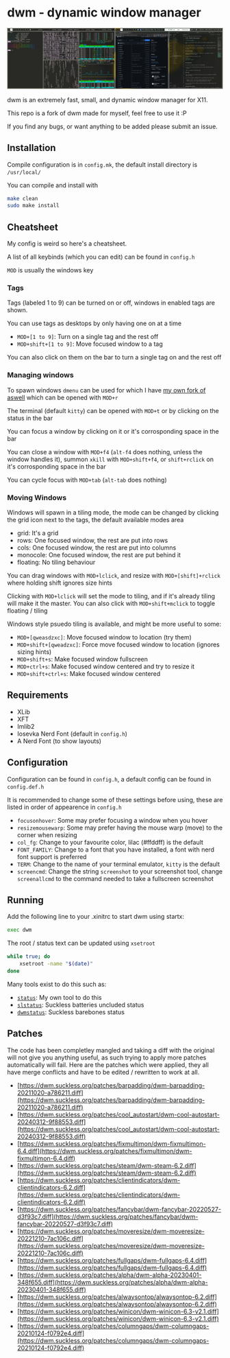 # dwm - dynamic window manager

![Rice](rice.webp)

dwm is an extremely fast, small, and dynamic window manager for X11.

This repo is a fork of dwm made for myself, feel free to use it :P

If you find any bugs, or want anything to be added please submit an issue.

## Installation

Compile configuration is in `config.mk`, the default install directory is `/usr/local/`

You can compile and install with
```sh
make clean
sudo make install
```

## Cheatsheet

My config is weird so here's a cheatsheet.

A list of all keybinds (which you can edit) can be found in `config.h`

`MOD` is usually the windows key

### Tags

Tags (labeled 1 to 9) can be turned on or off, windows in enabled tags are shown.

You can use tags as desktops by only having one on at a time

* `MOD+[1 to 9]`: Turn on a single tag and the rest off
* `MOD+shift+[1 to 9]`: Move focused window to a tag

You can also click on them on the bar to turn a single tag on and the rest off

### Managing windows

To spawn windows `dmenu` can be used for which I have [my own fork of aswell](https://github.com/sollybunny/dmenu) which can be opened with `MOD+r`

The terminal (default `kitty`) can be opened with `MOD+t` or by clicking on the status in the bar

You can focus a window by clicking on it or it's corrosponding space in the bar

You can close a window with `MOD+f4` (`alt-f4` does nothing, unless the window handles it), summon `xkill` with `MOD+shift+f4`, or `shift+rclick` on it's corrosponding space in the bar

You can cycle focus with `MOD+tab` (`alt-tab` does nothing)

### Moving Windows

Windows will spawn in a tiling mode, the mode can be changed by clicking the grid icon next to the tags, the default available modes area
* grid: It's a grid
* rows: One focused window, the rest are put into rows
* cols: One focused window, the rest are put into columns
* monocole: One focused window, the rest are put behind it
* floating: No tiling behaviour

You can drag windows with `MOD+lclick`, and resize with `MOD+[shift]+rclick` where holding shift ignores size hints

Clicking with `MOD+lclick` will set the mode to tiling, and if it's already tiling will make it the master. You can also click with `MOD+shift+mclick` to toggle floating / tiling

Windows style psuedo tiling is available, and might be more useful to some:
* `MOD+[qweasdzxc]`: Move focused window to location (try them)
* `MOD+shift+[qweadzxc]`: Force move focused window to location (ignores sizing hints)
* `MOD+shift+s`: Make focused window fullscreen
* `MOD+ctrl+s`: Make focused window centered and try to resize it
* `MOD+shift+ctrl+s`: Make focused window centered

## Requirements
* XLib
* XFT
* Imlib2
* Iosevka Nerd Font (default in `config.h`)
* A Nerd Font (to show layouts)

## Configuration

Configuration can be found in `config.h`, a default config can be found in `config.def.h`

It is recommended to change some of these settings before using, these are listed in order of appearence in `config.h`
* `focusonhover`: Some may prefer focusing a window when you hover
* `resizemousewarp`: Some may prefer having the mouse warp (move) to the corner when resizing
* `col_fg`: Change to your favourite color, lilac (#ffddff) is the default
* `FONT_FAMILY`: Change to a font that you have installed, a font with nerd font support is preferred
* `TERM`: Change to the name of your terminal emulator, `kitty` is the default
* `screencmd`: Change the string `screenshot` to your screenshot tool, change `screenallcmd` to the command needed to take a fullscreen screenshot

## Running

Add the following line to your .xinitrc to start dwm using startx:
```sh
exec dwm
```

The root / status text can be updated using `xsetroot`
```sh
while true; do
	xsetroot -name "$(date)"
done
```

Many tools exist to do this such as:
* [`status`](https://github.com/SollyBunny/status): My own tool to do this
* [`slstatus`](https://tools.suckless.org/slstatus/): Suckless batteries uncluded status
* [`dwmstatus`](https://git.suckless.org/dwmstatus/): Suckless barebones status

## Patches

The code has been completley mangled and taking a diff with the original will not give you anything useful, as such trying to apply more patches automatically will fail. Here are the patches which were applied, they all have merge conflicts and have to be edited / rewritten to work at all.

* [https://dwm.suckless.org/patches/barpadding/dwm-barpadding-20211020-a786211.diff](https://dwm.suckless.org/patches/barpadding/dwm-barpadding-20211020-a786211.diff)
* [https://dwm.suckless.org/patches/cool_autostart/dwm-cool-autostart-20240312-9f88553.diff](https://dwm.suckless.org/patches/cool_autostart/dwm-cool-autostart-20240312-9f88553.diff)
* [https://dwm.suckless.org/patches/fixmultimon/dwm-fixmultimon-6.4.diff](https://dwm.suckless.org/patches/fixmultimon/dwm-fixmultimon-6.4.diff)
* [https://dwm.suckless.org/patches/steam/dwm-steam-6.2.diff](https://dwm.suckless.org/patches/steam/dwm-steam-6.2.diff)
* [https://dwm.suckless.org/patches/clientindicators/dwm-clientindicators-6.2.diff](https://dwm.suckless.org/patches/clientindicators/dwm-clientindicators-6.2.diff)
* [https://dwm.suckless.org/patches/fancybar/dwm-fancybar-20220527-d3f93c7.diff](https://dwm.suckless.org/patches/fancybar/dwm-fancybar-20220527-d3f93c7.diff)
* [https://dwm.suckless.org/patches/moveresize/dwm-moveresize-20221210-7ac106c.diff](https://dwm.suckless.org/patches/moveresize/dwm-moveresize-20221210-7ac106c.diff)
* [https://dwm.suckless.org/patches/fullgaps/dwm-fullgaps-6.4.diff](https://dwm.suckless.org/patches/fullgaps/dwm-fullgaps-6.4.diff)
* [https://dwm.suckless.org/patches/alpha/dwm-alpha-20230401-348f655.diff](https://dwm.suckless.org/patches/alpha/dwm-alpha-20230401-348f655.diff)
* [https://dwm.suckless.org/patches/alwaysontop/alwaysontop-6.2.diff](https://dwm.suckless.org/patches/alwaysontop/alwaysontop-6.2.diff)
* [https://dwm.suckless.org/patches/winicon/dwm-winicon-6.3-v2.1.diff](https://dwm.suckless.org/patches/winicon/dwm-winicon-6.3-v2.1.diff)
* [https://dwm.suckless.org/patches/columngaps/dwm-columngaps-20210124-f0792e4.diff](https://dwm.suckless.org/patches/columngaps/dwm-columngaps-20210124-f0792e4.diff)


